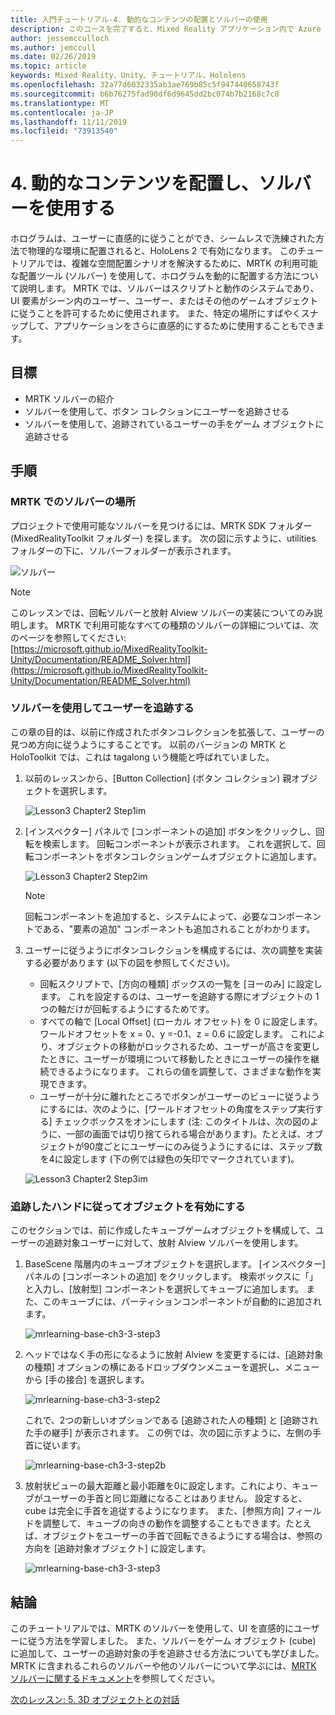 ```yaml
---
title: 入門チュートリアル-4. 動的なコンテンツの配置とソルバーの使用
description: このコースを完了すると、Mixed Reality アプリケーション内で Azure 顔認識を実装する方法を学習することができます。
author: jessemcculloch
ms.author: jemccull
ms.date: 02/26/2019
ms.topic: article
keywords: Mixed Reality、Unity、チュートリアル、Hololens
ms.openlocfilehash: 32a77d6032335ab3ae769b85c5f947440658743f
ms.sourcegitcommit: b6b76275fad90df6d9645dd2bc074b7b2168c7c8
ms.translationtype: MT
ms.contentlocale: ja-JP
ms.lasthandoff: 11/11/2019
ms.locfileid: "73913540"
---
```

# <a name="4-placing-dynamic-content-and-using-solvers"></a>4. 動的なコンテンツを配置し、ソルバーを使用する

ホログラムは、ユーザーに直感的に従うことができ、シームレスで洗練された方法で物理的な環境に配置されると、HoloLens 2 で有効になります。 このチュートリアルでは、複雑な空間配置シナリオを解決するために、MRTK の利用可能な配置ツール (ソルバー) を使用して、ホログラムを動的に配置する方法について説明します。 MRTK では、ソルバーはスクリプトと動作のシステムであり、UI 要素がシーン内のユーザー、ユーザー、またはその他のゲームオブジェクトに従うことを許可するために使用されます。 また、特定の場所にすばやくスナップして、アプリケーションをさらに直感的にするために使用することもできます。

## <a name="objectives"></a>目標

* MRTK ソルバーの紹介
* ソルバーを使用して、ボタン コレクションにユーザーを追跡させる
* ソルバーを使用して、追跡されているユーザーの手をゲーム オブジェクトに追跡させる

## <a name="instructions"></a>手順

### <a name="location-of-solvers-in-the-mrtk"></a>MRTK でのソルバーの場所

 プロジェクトで使用可能なソルバーを見つけるには、MRTK SDK フォルダー (MixedRealityToolkit フォルダー) を探します。 次の図に示すように、utilities フォルダーの下に、ソルバーフォルダーが表示されます。

![ソルバー](images/lesson3_chapter1_step1im.PNG)

>[!NOTE]
>このレッスンでは、回転ソルバーと放射 Alview ソルバーの実装についてのみ説明します。 MRTK で利用可能なすべての種類のソルバーの詳細については、次のページを参照してください: [https://microsoft.github.io/MixedRealityToolkit-Unity/Documentation/README_Solver.html](https://microsoft.github.io/MixedRealityToolkit-Unity/Documentation/README_Solver.html)

### <a name="use-a-solver-to-follow-the-user"></a>ソルバーを使用してユーザーを追跡する

この章の目的は、以前に作成されたボタンコレクションを拡張して、ユーザーの見つめ方向に従うようにすることです。 以前のバージョンの MRTK と HoloToolkit では、これは tagalong いう機能と呼ばれていました。

1. 以前のレッスンから、[Button Collection] (ボタン コレクション) 親オブジェクトを選択します。

    ![Lesson3 Chapter2 Step1im](images/Lesson3_chapter2_step1im.PNG)

2. [インスペクター] パネルで [コンポーネントの追加] ボタンをクリックし、回転を検索します。 回転コンポーネントが表示されます。 これを選択して、回転コンポーネントをボタンコレクションゲームオブジェクトに追加します。

    ![Lesson3 Chapter2 Step2im](images/Lesson3_Chapter2_step2im.PNG)

    >[!NOTE]
    >回転コンポーネントを追加すると、システムによって、必要なコンポーネントである、"要素の追加" コンポーネントも追加されることがわかります。

3. ユーザーに従うようにボタンコレクションを構成するには、次の調整を実装する必要があります (以下の図を参照してください)。
    * 回転スクリプトで、[方向の種類] ボックスの一覧を [ヨーのみ] に設定します。 これを設定するのは、ユーザーを追跡する際にオブジェクトの 1 つの軸だけが回転するようにするためです。
    * すべての軸で [Local Offset] (ローカル オフセット) を 0 に設定します。 ワールドオフセットを x = 0、y =-0.1、z = 0.6 に設定します。 これにより、オブジェクトの移動がロックされるため、ユーザーが高さを変更したときに、ユーザーが環境について移動したときにユーザーの操作を継続できるようになります。 これらの値を調整して、さまざまな動作を実現できます。
    * ユーザーが十分に離れたところでボタンがユーザーのビューに従うようにするには、次のように、[ワールドオフセットの角度をステップ実行する] チェックボックスをオンにします (注: このタイトルは、次の図のように、一部の画面では切り捨てられる場合があります)。たとえば、オブジェクトが90度ごとにユーザーにのみ従うようにするには、ステップ数を4に設定します (下の例では緑色の矢印でマークされています)。

    ![Lesson3 Chapter2 Step3im](images/Lesson3_chapter2_step3im.PNG)

### <a name="enabling-objects-to-follow-tracked-hands"></a>追跡したハンドに従ってオブジェクトを有効にする

このセクションでは、前に作成したキューブゲームオブジェクトを構成して、ユーザーの追跡対象ユーザーに対して、放射 Alview ソルバーを使用します。

1. BaseScene 階層内のキューブオブジェクトを選択します。 [インスペクター] パネルの [コンポーネントの追加] をクリックします。 検索ボックスに「」と入力し、[放射型] コンポーネントを選択してキューブに追加します。 また、このキューブには、パーティションコンポーネントが自動的に追加されます。

    ![mrlearning-base-ch3-3-step3](images/mrlearning-base-ch3-3-step1.png)

2. ヘッドではなく手の形になるように放射 Alview を変更するには、[追跡対象の種類] オプションの横にあるドロップダウンメニューを選択し、メニューから [手の接合] を選択します。

    ![mrlearning-base-ch3-3-step2](images/mrlearning-base-ch3-3-step2a.png)

    これで、2つの新しいオプションである [追跡された人の種類] と [追跡された手の継手] が表示されます。 この例では、次の図に示すように、左側の手首に従います。

    ![mrlearning-base-ch3-3-step2b](images/mrlearning-base-ch3-3-step2b.png)

3. 放射状ビューの最大距離と最小距離を0に設定します。これにより、キューブがユーザーの手首と同じ距離になることはありません。 設定すると、cube は完全に手首を追従するようになります。 また、[参照方向] フィールドを調整して、キューブの向きの動作を調整することもできます。たとえば、オブジェクトをユーザーの手首で回転できるようにする場合は、参照の方向を [追跡対象オブジェクト] に設定します。

    ![mrlearning-base-ch3-3-step3](images/mrlearning-base-ch3-3-step3.png)

## <a name="congratulations"></a>結論

このチュートリアルでは、MRTK のソルバーを使用して、UI を直感的にユーザーに従う方法を学習しました。 また、ソルバーをゲーム オブジェクト (cube) に追加して、ユーザーの追跡対象の手を追跡させる方法についても学びました。 MRTK に含まれるこれらのソルバーや他のソルバーについて学ぶには、[MRTK ソルバーに関するドキュメント](https://microsoft.github.io/MixedRealityToolkit-Unity/Documentation/README_Solver.html)を参照してください。

[次のレッスン: 5. 3D オブジェクトとの対話](mrlearning-base-ch4.md)

